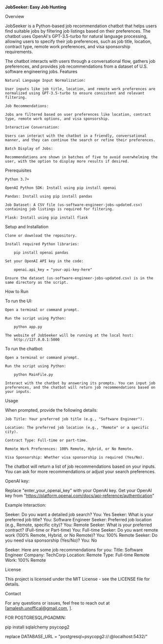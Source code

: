 **JobSeeker: Easy Job Hunting**

Overview

JobSeeker is a Python-based job recommendation chatbot that helps users find suitable jobs by filtering job listings based on their preferences. The chatbot uses OpenAI's GPT-3.5-turbo for natural language processing, allowing users to specify their job preferences, such as job title, location, contract type, remote work preferences, and visa sponsorship requirements.

The chatbot interacts with users through a conversational flow, gathers job preferences, and provides job recommendations from a dataset of U.S. software engineering jobs.
Features

    Natural Language Input Normalization: 
    
    User inputs like job title, location, and remote work preferences are normalized using GPT-3.5-turbo to ensure consistent and relevant filtering.
    
    Job Recommendations: 
    
    Jobs are filtered based on user preferences like location, contract type, remote work options, and visa sponsorship.
    
    Interactive Conversation: 
    
    Users can interact with the chatbot in a friendly, conversational manner, and they can continue the search or refine their preferences.
    
    Batch Display of Jobs: 
    
    Recommendations are shown in batches of five to avoid overwhelming the user, with the option to display more results if desired.

Prerequisites

    Python 3.7+
    
    OpenAI Python SDK: Install using pip install openai
    
    Pandas: Install using pip install pandas
    
    Job Dataset: A CSV file (us-software-engineer-jobs-updated.csv) containing job listings is required for filtering.

    Flask: Install using pip install flask

Setup and Installation

    Clone or download the repository.
    
    Install required Python libraries:
        
        pip install openai pandas

    Set your OpenAI API key in the code:

        openai.api_key = "your-api-key-here"

    Ensure the dataset (us-software-engineer-jobs-updated.csv) is in the same directory as the script.

How to Run

To run the UI:

    Open a terminal or command prompt.
   
    Run the script using Python:

        python app.py
    
    The website of JobSeeker will be running at the local host:
        http://127.0.0.1:5000


To run the chatbot:

    Open a terminal or command prompt.
   
    Run the script using Python:

        python MainFile.py

    Interact with the chatbot by answering its prompts. You can input job preferences, and the chatbot will return job recommendations based on your inputs.

Usage

When prompted, provide the following details:

    Job Title: Your preferred job title (e.g., "Software Engineer").

    Location: The preferred job location (e.g., "Remote" or a specific city).
    
    Contract Type: Full-time or part-time.
    
    Remote Work Preferences: 100% Remote, Hybrid, or No Remote.
    
    Visa Sponsorship: Whether visa sponsorship is required (Yes/No).

The chatbot will return a list of job recommendations based on your inputs. You can ask for more recommendations or adjust your search preferences.

OpenAI key:

Replace "enter_your_openai_key" with your OpenAI key. Get your OpenAI key from "https://platform.openai.com/docs/api-reference/authentication"

Example Interaction:

Seeker: Do you want a detailed job search?
You: Yes
Seeker: What is your preferred job title?
You: Software Engineer
Seeker: Preferred job location (e.g., Remote, specific city)?
You: Remote
Seeker: What is your preferred contract? (Full-time or Part-time)
You: Full-time
Seeker: Do you want remote work (100% Remote, Hybrid, or No Remote)?
You: 100% Remote
Seeker: Do you need visa sponsorship (Yes/No)?
You: No

Seeker: Here are some job recommendations for you:
Title: Software Engineer
Company: TechCorp
Location: Remote
Type: Full-time
Remote Work: 100% Remote

License

This project is licensed under the MIT License - see the LICENSE file for details.

Contact

For any questions or issues, feel free to reach out at [amalesh.unoffical@gmail.com, ].


FOR POSTGRESQL/PGADMIN:

pip install sqlalchemy psycopg2

replace DATABASE_URL = "postgresql+psycopg2://<pgadmin username>:<password>@localhost:5432/<project name in pgadmin>"